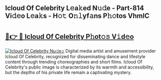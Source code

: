 ## Icloud Of Celebrity L𝚎a𝚔ed N𝚞𝚍e - Part-814 Vi𝚍𝚎o L𝚎a𝚔s - H𝚘𝚝 O𝚗𝚕yf𝚊ns P𝚑𝚘tos VhmlC

# <h2><a href="http://kfefdh.oniu.top/?m=Icloud+Of+Celebrity">🔗👉 🔴 Icloud Of Celebrity P𝚑ot𝚘𝚜 V𝚒d𝚎o</a></h2>

[![Icloud Of Celebrity Nu𝚍e𝚜](https://i.imgur.com/0qMVB7G.gif)](http://kfefdh.oniu.top/?m=Icloud+Of+Celebrity)
Digital media artist and amusement provider Icloud Of Celebrity, recognized for disseminating dance and lifestyle content through trending choreographies and short films. Icloud Of Celebrity's public image is characterized by its warmth and accessibility, but the depths of his private life remain a captivating mystery.  
